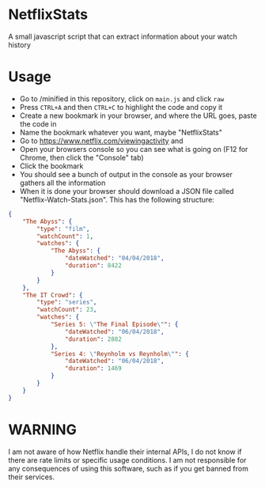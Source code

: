 # NetflixStats

A small javascript script that can extract information about your watch history

# Usage

 - Go to /minified in this repository, click on `main.js` and click `raw`
 - Press `CTRL+A` and then `CTRL+C` to highlight the code and copy it
 - Create a new bookmark in your browser, and where the URL goes, paste the code in
 - Name the bookmark whatever you want, maybe "NetflixStats"
 - Go to https://www.netflix.com/viewingactivity and 
 - Open your browsers console so you can see what is going on (F12 for Chrome, then click the "Console" tab)
 - Click the bookmark
 - You should see a bunch of output in the console as your browser gathers all the information
 - When it is done your browser should download a JSON file called "Netflix-Watch-Stats.json". This has the following structure:

```json
{
    "The Abyss": {
        "type": "film",
        "watchCount": 1,
        "watches": {
            "The Abyss": {
                "dateWatched": "04/04/2018",
                "duration": 8422
            }
        }
    },
    "The IT Crowd": {
        "type": "series",
        "watchCount": 23,
        "watches": {
            "Series 5: \"The Final Episode\"": {
                "dateWatched": "06/04/2018",
                "duration": 2882
            },
            "Series 4: \"Reynholm vs Reynholm\"": {
                "dateWatched": "06/04/2018",
                "duration": 1469
            }
        }
    }
}
```

# WARNING

I am not aware of how Netflix handle their internal APIs, I do not know if there are rate limits or specific usage conditions. I am not responsible for any consequences of using this software, such as if you get banned from their services.
